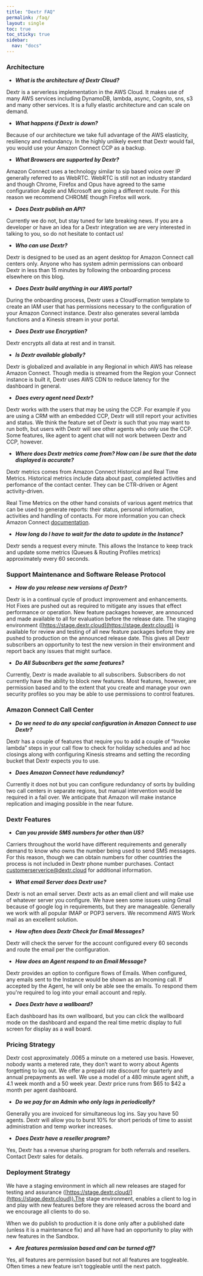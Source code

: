 ```yaml
---
title: "Dextr FAQ"
permalink: /faq/
layout: single
toc: true
toc_sticky: true
sidebar: 
  nav: "docs"
---
```


### Architecture

- ***What is the architecture of Dextr Cloud?*** 

Dextr is a serverless implementation in the AWS Cloud. It makes use of many AWS services including DynamoDB, lambda, async, Cognito, sns, s3 and many other services. It is a fully elastic architecture and can scale on demand.
 
- ***What happens if Dextr is down?***

Because of our architecture we take full advantage of the AWS elasticity, resiliency and redundancy.  In the highly unlikely event that Dextr would fail, you would use your Amazon Connect CCP as a backup.
 
- ***What Browsers are supported by Dextr?*** 

Amazon Connect uses a technology similar to sip based voice over IP generally referred to as WebRTC.  WebRTC is still not an industry standard and though Chrome, Firefox and Opus have agreed to the same configuration Apple and Microsoft are going a different route.  For this reason we recommend CHROME though Firefox will work.
 
- ***Does Dextr publish an API?***

Currently we do not, but stay tuned for late breaking news.  If you are a developer or have an idea for a Dextr integration we are very interested in talking to you, so do not hesitate to contact us!
 
- ***Who can use Dextr?***

Dextr is designed to be used as an agent desktop for Amazon Connect call centers only.  Anyone who has system admin permissions can onboard Dextr in less than 15 minutes by following the onboarding process elsewhere on this blog.
 
- ***Does Dextr build anything in our AWS  portal?***

During the onboarding process, Dextr uses a CloudFormation template to create an IAM user that has permissions necessary to the configuration of your Amazon Connect instance.  Dextr also generates several lambda functions and a Kinesis stream in your portal.
 
- ***Does Dextr use Encryption?***

Dextr encrypts all data at rest and in transit.
 
- ***Is Dextr available globally?***

Dextr is globalized and available in any Regional in which AWS has release Amazon Connect.  Though media is streamed from the Region your Connect instance is built it, Dextr uses AWS CDN to reduce latency for the dashboard in general.
 
- ***Does every agent need Dextr?***

Dextr works with the users that may be using the CCP.  For example if you are using a CRM with an embedded CCP, Dextr will still report your activities and status.  We think the feature set of Dextr is such that you may want to run both, but users with Dextr will see other agents who only use the CCP.  Some features, like agent to agent chat will not work between Dextr and CCP, however.

- ***Where does Dextr metrics come from? How can I be sure that the data displayed is accurate?***

Dextr metrics comes from Amazon Connect Historical and Real Time Metrics. Historical metrics include data about past, completed activities and perfomance of the contact center. They can be CTR-driven or Agent activity-driven.

Real Time Metrics on the other hand consists of various agent metrics that can be used to generate reports: their status, personal information, activities and handling of contacts. For more information you can check Amazon Connect [documentation](https://docs.aws.amazon.com/connect/latest/adminguide/real-time-metrics-definitions.html).

- ***How long do I have to wait for the data to update in the Instance?*** 

Dextr sends a request every minute. This allows the Instance to keep track and update some metrics (Queues & Routing Profiles metrics) approximately every 60 seconds.
 
### Support Maintenance and Software Release Protocol
 
- ***How do you release new versions of Dextr?***

Dextr is in a continual cycle of product improvement and enhancements.   Hot Fixes are pushed out as required to mitigate any issues that effect performance or operation.  New feature packages however, are announced and made available to all for evaluation before the release date. The staging environment ([https://stage.dextr.cloud](https://stage.dextr.cloud)) is available for review and testing of all new feature packages before they are pushed to production on the announced release date.  This gives all Dextr subscribers an opportunity to test the new version in their environment and report back any issues that might surface.
 
- ***Do All Subscribers get the same features?***

Currently, Dextr is made available to all subscribers.  Subscribers do not currently have the ability to block new features.  Most features, however, are permission based and to the extent that you create and manage your own security profiles so you may be able to use permissions to control features.
 
 
### Amazon Connect Call Center 
 
- ***Do we need to do any special configuration in Amazon Connect to use Dextr?***

Dextr has a couple of features that require you to add a couple of “Invoke lambda” steps in your call flow to check for holiday schedules and ad hoc closings along with configuring Kinesis streams and setting the recording bucket that Dextr expects you to use.  
 
- ***Does Amazon Connect have redundancy?***

Currently it does not but you can configure redundancy of sorts by building two call centers in separate regions, but manual intervention would be required in a fail over.   We anticipate that Amazon will make instance replication and imaging possible in the near future.
 
 
### Dextr Features 
 
- ***Can you provide SMS numbers for other than US?***

Carriers throughout the world have different requirements and generally demand to know who owns the number being used to send SMS messages.  For this reason, though we can obtain numbers for other countries the process is not included in Dextr phone number purchases.   Contact customerserverice@dextr.cloud for additional information.
 
- ***What email Server does Dextr use?***

 Dextr is not an email server. Dextr acts as an email client and will make use of whatever server you configure.  We have seen some issues using Gmail because of google log in requirements, but they are manageable.  Generally we work with all popular IMAP or POP3 servers. We recommend AWS Work mail as an excellent solution.
 
- ***How often does Dextr Check for Email Messages?***

Dextr will check the server for the account configured every 60 seconds and route the email per the configuration.  

- ***How does an Agent respond to an Email Message?***

Dextr provides an option to configure flows of Emails. When configured, any emails sent to the Instance would be shown as an Incoming call. If accepted by the Agent, he will only be able see the emails. To respond them you're required to log into your email account and reply.

- ***Does Dextr have a wallboard?***

Each dashboard has its own wallboard, but you can click the wallboard mode on the dashboard and expand the real time metric display to full screen for display as a wall board.
 
### Pricing Strategy
 
Dextr cost approximately .0065 a minute on a metered use basis.  However, nobody wants a metered rate, they don’t want to worry about Agents forgetting to log out.  We offer a prepaid rate discount for quarterly and annual prepayments as well.  We use a model of a 480 minute agent shift, a 4.1 week month and a 50 week year.  Dextr price runs from $65 to $42 a month per agent dashboard.
 
- ***Do we pay for an Admin who only logs in periodically?***

Generally you are invoiced for simultaneous log ins. Say you have 50 agents.  Dextr will allow you to burst 10% for short periods of time to assist administration and temp worker increases.
 
- ***Does Dextr have a reseller program?***

Yes, Dextr has a revenue sharing program for both referrals and resellers.  Contact Dextr sales for details.

### Deployment Strategy

We have a staging environment in which all new releases are staged for testing and assurance ([https://stage.dextr.cloud/](https://stage.dextr.cloud)).The stage environment, enables a client to log in and play with new features before they are released across the board and we encourage all clients to do so.

When we do publish to production it is done only after a published date (unless it is a maintenance fix) and all have had an opportunity to play with new features in the Sandbox.
 
- ***Are features permission based and can be turned off?***

Yes, all features are permission based but not all features are toggleable. Often times a new feature isn’t toggleable until the next patch.

